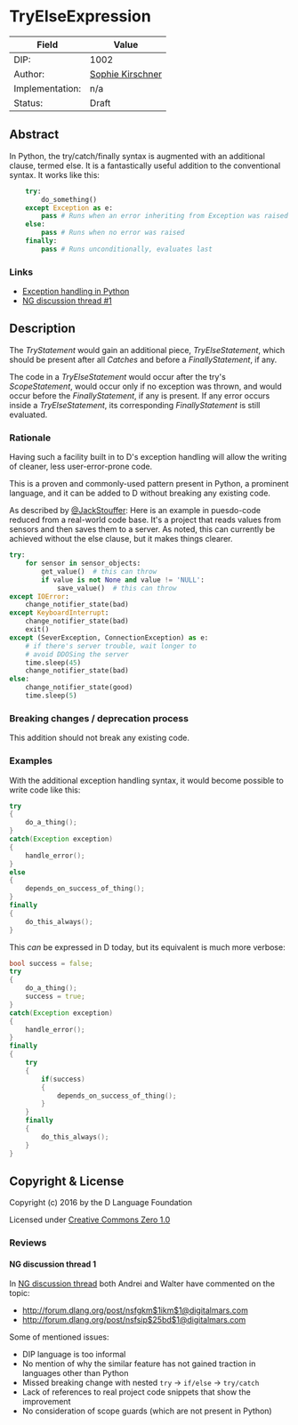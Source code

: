 # TryElseExpression

| Field           | Value                                                           |
|-----------------|-----------------------------------------------------------------|
| DIP:            | 1002                                                            |
| Author:         | [Sophie Kirschner](https://github.com/pineapplemachine)         |
| Implementation: | n/a                                                             |
| Status:         | Draft                                                           |

## Abstract

In Python, the try/catch/finally syntax is augmented with an additional clause,
termed else. It is a fantastically useful addition to the conventional syntax.
It works like this:

``` python
    try:
        do_something()
    except Exception as e:
        pass # Runs when an error inheriting from Exception was raised
    else:
        pass # Runs when no error was raised
    finally:
        pass # Runs unconditionally, evaluates last
```

### Links

* [Exception handling in Python](https://docs.python.org/3/tutorial/errors.html#handling-exceptions)
* [NG discussion thread #1](http://forum.dlang.org/thread/gruemzcqaupwptfcbefs@forum.dlang.org)

## Description

The _TryStatement_ would gain an additional piece, _TryElseStatement_, which
should be present after all _Catches_ and before a _FinallyStatement_, if any.

The code in a _TryElseStatement_ would occur after the try's _ScopeStatement_,
would occur only if no exception was thrown, and would occur before the
_FinallyStatement_, if any is present. If any error occurs inside a
_TryElseStatement_, its corresponding _FinallyStatement_ is still evaluated.

### Rationale

Having such a facility built in to D's exception handling will allow the writing
of cleaner, less user-error-prone code.

This is a proven and commonly-used pattern present in Python, a prominent
language, and it can be added to D without breaking any existing code.

As described by [@JackStouffer](https://github.com/JackStouffer):
Here is an example in puesdo-code reduced from a real-world code base.
It's a project that reads values from sensors and then saves them to a server.
As noted, this can currently be achieved without the else clause, but it
makes things clearer.

``` python
try:
    for sensor in sensor_objects:
        get_value()  # this can throw
        if value is not None and value != 'NULL':
            save_value()  # this can throw
except IOError:
    change_notifier_state(bad)
except KeyboardInterrupt:
    change_notifier_state(bad)
    exit()
except (SeverException, ConnectionException) as e:
    # if there's server trouble, wait longer to
    # avoid DDOSing the server
    time.sleep(45)
    change_notifier_state(bad)
else:
    change_notifier_state(good)
    time.sleep(5)
```

### Breaking changes / deprecation process

This addition should not break any existing code.

### Examples

With the additional exception handling syntax, it would become possible to
write code like this:

``` D
try
{
    do_a_thing();
}
catch(Exception exception)
{
    handle_error();
}
else
{
    depends_on_success_of_thing();
}
finally
{
    do_this_always();
}
```

This _can_ be expressed in D today, but its equivalent is much more verbose:

``` D
bool success = false;
try
{
    do_a_thing();
    success = true;
}
catch(Exception exception)
{
    handle_error();
}
finally
{
    try
    {
        if(success)
        {
            depends_on_success_of_thing();
        }
    }
    finally
    {
        do_this_always();
    }
}
```

## Copyright & License

Copyright (c) 2016 by the D Language Foundation

Licensed under [Creative Commons Zero 1.0](https://creativecommons.org/publicdomain/zero/1.0/legalcode.txt)

### Reviews

#### NG discussion thread 1

In [NG discussion thread](http://forum.dlang.org/thread/gruemzcqaupwptfcbefs@forum.dlang.org) both Andrei
and Walter have commented on the topic:

- http://forum.dlang.org/post/nsfgkm$1ikm$1@digitalmars.com
- http://forum.dlang.org/post/nsfsip$25bd$1@digitalmars.com

Some of mentioned issues:

- DIP language is too informal
- No mention of why the similar feature has not gained traction in languages other than Python
- Missed breaking change with nested `try` -> `if/else` -> `try/catch`
- Lack of references to real project code snippets that show the improvement
- No consideration of scope guards (which are not present in Python)
